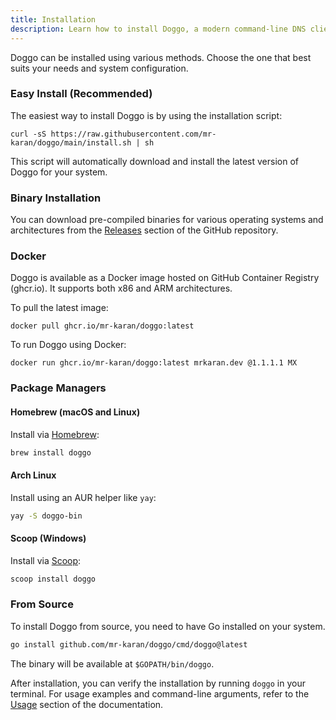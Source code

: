 ```yaml
---
title: Installation
description: Learn how to install Doggo, a modern command-line DNS client for humans
---
```


Doggo can be installed using various methods. Choose the one that best suits your needs and system configuration.

### Easy Install (Recommended)

The easiest way to install Doggo is by using the installation script:

```shell
curl -sS https://raw.githubusercontent.com/mr-karan/doggo/main/install.sh | sh
```

This script will automatically download and install the latest version of Doggo for your system.

### Binary Installation

You can download pre-compiled binaries for various operating systems and architectures from the [Releases](https://github.com/mr-karan/doggo/releases) section of the GitHub repository.

### Docker

Doggo is available as a Docker image hosted on GitHub Container Registry (ghcr.io). It supports both x86 and ARM architectures.

To pull the latest image:

```shell
docker pull ghcr.io/mr-karan/doggo:latest
```

To run Doggo using Docker:

```shell
docker run ghcr.io/mr-karan/doggo:latest mrkaran.dev @1.1.1.1 MX
```

### Package Managers

#### Homebrew (macOS and Linux)

Install via [Homebrew](https://brew.sh/):

```bash
brew install doggo
```

#### Arch Linux

Install using an AUR helper like `yay`:

```bash
yay -S doggo-bin
```

#### Scoop (Windows)

Install via [Scoop](https://scoop.sh/):

```bash
scoop install doggo
```

### From Source

To install Doggo from source, you need to have Go installed on your system.

```bash
go install github.com/mr-karan/doggo/cmd/doggo@latest
```

The binary will be available at `$GOPATH/bin/doggo`.

After installation, you can verify the installation by running `doggo` in your terminal. For usage examples and command-line arguments, refer to the [Usage](/usage) section of the documentation.
